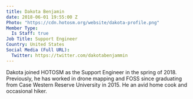 ```yaml
---
title: Dakota Benjamin
date: 2018-06-01 19:55:00 Z
Photo: "https://cdn.hotosm.org/website/dakota-profile.png"
Member Type:
  Is Staff: true
Job Title: Support Engineer
Country: United States
Social Media (Full URL):
  Twitter: https://twitter.com/dakotabenjammin
---
```


Dakota joined HOTOSM as the Support Engineer in the spring of 2018. Previously, he has worked in drone mapping and FOSS since graduating from Case Western Reserve University in 2015. He an avid home cook and occasional hiker.  